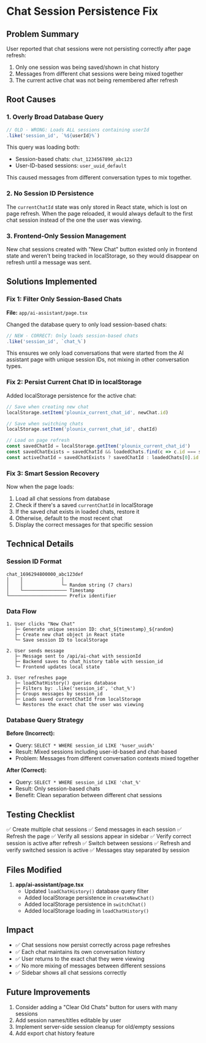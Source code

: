 # Chat Session Persistence Fix

## Problem Summary
User reported that chat sessions were not persisting correctly after page refresh:
1. Only one session was being saved/shown in chat history
2. Messages from different chat sessions were being mixed together
3. The current active chat was not being remembered after refresh

## Root Causes

### 1. **Overly Broad Database Query**
```typescript
// OLD - WRONG: Loads ALL sessions containing userId
.like('session_id', `%${userId}%`)
```
This query was loading both:
- Session-based chats: `chat_1234567890_abc123`
- User-ID-based sessions: `user_uuid_default`

This caused messages from different conversation types to mix together.

### 2. **No Session ID Persistence**
The `currentChatId` state was only stored in React state, which is lost on page refresh. When the page reloaded, it would always default to the first chat session instead of the one the user was viewing.

### 3. **Frontend-Only Session Management**
New chat sessions created with "New Chat" button existed only in frontend state and weren't being tracked in localStorage, so they would disappear on refresh until a message was sent.

## Solutions Implemented

### Fix 1: Filter Only Session-Based Chats
**File:** `app/ai-assistant/page.tsx`

Changed the database query to only load session-based chats:
```typescript
// NEW - CORRECT: Only loads session-based chats
.like('session_id', `chat_%`)
```

This ensures we only load conversations that were started from the AI assistant page with unique session IDs, not mixing in other conversation types.

### Fix 2: Persist Current Chat ID in localStorage
Added localStorage persistence for the active chat:

```typescript
// Save when creating new chat
localStorage.setItem('plounix_current_chat_id', newChat.id)

// Save when switching chats
localStorage.setItem('plounix_current_chat_id', chatId)

// Load on page refresh
const savedChatId = localStorage.getItem('plounix_current_chat_id')
const savedChatExists = savedChatId && loadedChats.find(c => c.id === savedChatId)
const activeChatId = savedChatExists ? savedChatId : loadedChats[0].id
```

### Fix 3: Smart Session Recovery
Now when the page loads:
1. Load all chat sessions from database
2. Check if there's a saved `currentChatId` in localStorage
3. If the saved chat exists in loaded chats, restore it
4. Otherwise, default to the most recent chat
5. Display the correct messages for that specific session

## Technical Details

### Session ID Format
```
chat_1696294800000_abc123def
│    │              │
│    │              └─ Random string (7 chars)
│    └──────────────── Timestamp
└───────────────────── Prefix identifier
```

### Data Flow
```
1. User clicks "New Chat"
   ├─ Generate unique session ID: chat_${timestamp}_${random}
   ├─ Create new chat object in React state
   └─ Save session ID to localStorage

2. User sends message
   ├─ Message sent to /api/ai-chat with sessionId
   ├─ Backend saves to chat_history table with session_id
   └─ Frontend updates local state

3. User refreshes page
   ├─ loadChatHistory() queries database
   ├─ Filters by: .like('session_id', 'chat_%')
   ├─ Groups messages by session_id
   ├─ Loads saved currentChatId from localStorage
   └─ Restores the exact chat the user was viewing
```

### Database Query Strategy
**Before (Incorrect):**
- Query: `SELECT * WHERE session_id LIKE '%user_uuid%'`
- Result: Mixed sessions including user-id-based and chat-based
- Problem: Messages from different conversation contexts mixed together

**After (Correct):**
- Query: `SELECT * WHERE session_id LIKE 'chat_%'`
- Result: Only session-based chats
- Benefit: Clean separation between different chat sessions

## Testing Checklist

✅ Create multiple chat sessions
✅ Send messages in each session
✅ Refresh the page
✅ Verify all sessions appear in sidebar
✅ Verify correct session is active after refresh
✅ Switch between sessions
✅ Refresh and verify switched session is active
✅ Messages stay separated by session

## Files Modified

1. **app/ai-assistant/page.tsx**
   - Updated `loadChatHistory()` database query filter
   - Added localStorage persistence in `createNewChat()`
   - Added localStorage persistence in `switchChat()`
   - Added localStorage loading in `loadChatHistory()`

## Impact

- ✅ Chat sessions now persist correctly across page refreshes
- ✅ Each chat maintains its own conversation history
- ✅ User returns to the exact chat they were viewing
- ✅ No more mixing of messages between different sessions
- ✅ Sidebar shows all chat sessions correctly

## Future Improvements

1. Consider adding a "Clear Old Chats" button for users with many sessions
2. Add session names/titles editable by user
3. Implement server-side session cleanup for old/empty sessions
4. Add export chat history feature
